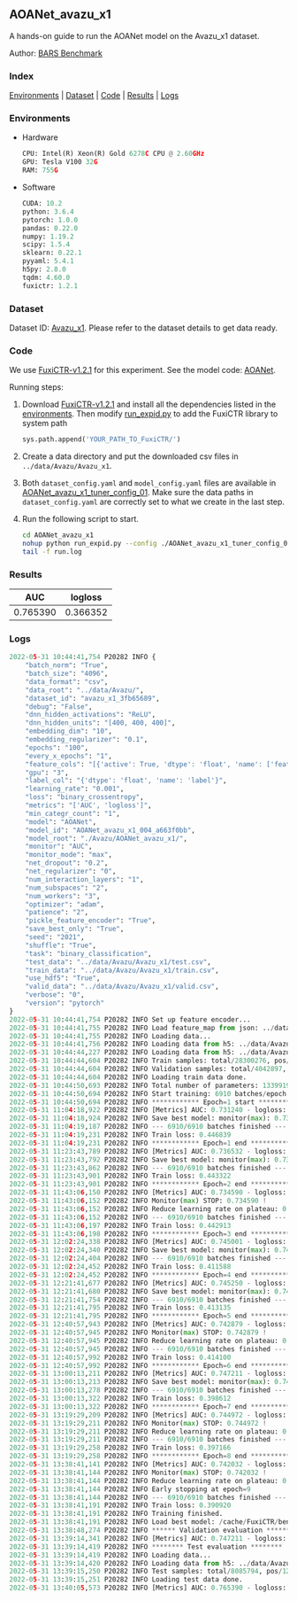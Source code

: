 ## AOANet_avazu_x1

A hands-on guide to run the AOANet model on the Avazu_x1 dataset.

Author: [BARS Benchmark](https://github.com/reczoo/BARS/blob/main/CITATION)

### Index
[Environments](#Environments) | [Dataset](#Dataset) | [Code](#Code) | [Results](#Results) | [Logs](#Logs)

### Environments
+ Hardware

  ```python
  CPU: Intel(R) Xeon(R) Gold 6278C CPU @ 2.60GHz
  GPU: Tesla V100 32G
  RAM: 755G

  ```

+ Software

  ```python
  CUDA: 10.2
  python: 3.6.4
  pytorch: 1.0.0
  pandas: 0.22.0
  numpy: 1.19.2
  scipy: 1.5.4
  sklearn: 0.22.1
  pyyaml: 5.4.1
  h5py: 2.8.0
  tqdm: 4.60.0
  fuxictr: 1.2.1

  ```

### Dataset
Dataset ID: [Avazu_x1](https://github.com/openbenchmark/BARS/blob/master/ctr_prediction/datasets/Avazu#Avazu_x1). Please refer to the dataset details to get data ready.

### Code

We use [FuxiCTR-v1.2.1](https://github.com/reczoo/FuxiCTR/tree/v1.2.1) for this experiment. See the model code: [AOANet](https://github.com/reczoo/FuxiCTR/blob/v1.2.1/fuxictr/pytorch/models/AOANet.py).

Running steps:

1. Download [FuxiCTR-v1.2.1](https://github.com/reczoo/FuxiCTR/archive/refs/tags/v1.2.1.zip) and install all the dependencies listed in the [environments](#environments). Then modify [run_expid.py](./run_expid.py#L5) to add the FuxiCTR library to system path
    
    ```python
    sys.path.append('YOUR_PATH_TO_FuxiCTR/')
    ```

2. Create a data directory and put the downloaded csv files in `../data/Avazu/Avazu_x1`.

3. Both `dataset_config.yaml` and `model_config.yaml` files are available in [AOANet_avazu_x1_tuner_config_01](./AOANet_avazu_x1_tuner_config_01). Make sure the data paths in `dataset_config.yaml` are correctly set to what we create in the last step.

4. Run the following script to start.

    ```bash
    cd AOANet_avazu_x1
    nohup python run_expid.py --config ./AOANet_avazu_x1_tuner_config_01 --expid AOANet_avazu_x1_004_a663f0bb --gpu 0 > run.log &
    tail -f run.log
    ```

### Results

| AUC | logloss  |
|:--------------------:|:--------------------:|
| 0.765390 | 0.366352  |


### Logs
```python
2022-05-31 10:44:41,754 P20282 INFO {
    "batch_norm": "True",
    "batch_size": "4096",
    "data_format": "csv",
    "data_root": "../data/Avazu/",
    "dataset_id": "avazu_x1_3fb65689",
    "debug": "False",
    "dnn_hidden_activations": "ReLU",
    "dnn_hidden_units": "[400, 400, 400]",
    "embedding_dim": "10",
    "embedding_regularizer": "0.1",
    "epochs": "100",
    "every_x_epochs": "1",
    "feature_cols": "[{'active': True, 'dtype': 'float', 'name': ['feat_1', 'feat_2', 'feat_3', 'feat_4', 'feat_5', 'feat_6', 'feat_7', 'feat_8', 'feat_9', 'feat_10', 'feat_11', 'feat_12', 'feat_13', 'feat_14', 'feat_15', 'feat_16', 'feat_17', 'feat_18', 'feat_19', 'feat_20', 'feat_21', 'feat_22'], 'type': 'categorical'}]",
    "gpu": "3",
    "label_col": "{'dtype': 'float', 'name': 'label'}",
    "learning_rate": "0.001",
    "loss": "binary_crossentropy",
    "metrics": "['AUC', 'logloss']",
    "min_categr_count": "1",
    "model": "AOANet",
    "model_id": "AOANet_avazu_x1_004_a663f0bb",
    "model_root": "./Avazu/AOANet_avazu_x1/",
    "monitor": "AUC",
    "monitor_mode": "max",
    "net_dropout": "0.2",
    "net_regularizer": "0",
    "num_interaction_layers": "1",
    "num_subspaces": "2",
    "num_workers": "3",
    "optimizer": "adam",
    "patience": "2",
    "pickle_feature_encoder": "True",
    "save_best_only": "True",
    "seed": "2021",
    "shuffle": "True",
    "task": "binary_classification",
    "test_data": "../data/Avazu/Avazu_x1/test.csv",
    "train_data": "../data/Avazu/Avazu_x1/train.csv",
    "use_hdf5": "True",
    "valid_data": "../data/Avazu/Avazu_x1/valid.csv",
    "verbose": "0",
    "version": "pytorch"
}
2022-05-31 10:44:41,754 P20282 INFO Set up feature encoder...
2022-05-31 10:44:41,755 P20282 INFO Load feature_map from json: ../data/Avazu/avazu_x1_3fb65689/feature_map.json
2022-05-31 10:44:41,755 P20282 INFO Loading data...
2022-05-31 10:44:41,756 P20282 INFO Loading data from h5: ../data/Avazu/avazu_x1_3fb65689/train.h5
2022-05-31 10:44:44,227 P20282 INFO Loading data from h5: ../data/Avazu/avazu_x1_3fb65689/valid.h5
2022-05-31 10:44:44,604 P20282 INFO Train samples: total/28300276, pos/4953382, neg/23346894, ratio/17.50%, blocks/1
2022-05-31 10:44:44,604 P20282 INFO Validation samples: total/4042897, pos/678699, neg/3364198, ratio/16.79%, blocks/1
2022-05-31 10:44:44,604 P20282 INFO Loading train data done.
2022-05-31 10:44:50,693 P20282 INFO Total number of parameters: 13399199.
2022-05-31 10:44:50,694 P20282 INFO Start training: 6910 batches/epoch
2022-05-31 10:44:50,694 P20282 INFO ************ Epoch=1 start ************
2022-05-31 11:04:18,922 P20282 INFO [Metrics] AUC: 0.731240 - logloss: 0.404159
2022-05-31 11:04:18,924 P20282 INFO Save best model: monitor(max): 0.731240
2022-05-31 11:04:19,187 P20282 INFO --- 6910/6910 batches finished ---
2022-05-31 11:04:19,231 P20282 INFO Train loss: 0.446839
2022-05-31 11:04:19,231 P20282 INFO ************ Epoch=1 end ************
2022-05-31 11:23:43,789 P20282 INFO [Metrics] AUC: 0.736532 - logloss: 0.402076
2022-05-31 11:23:43,792 P20282 INFO Save best model: monitor(max): 0.736532
2022-05-31 11:23:43,862 P20282 INFO --- 6910/6910 batches finished ---
2022-05-31 11:23:43,901 P20282 INFO Train loss: 0.443322
2022-05-31 11:23:43,901 P20282 INFO ************ Epoch=2 end ************
2022-05-31 11:43:06,150 P20282 INFO [Metrics] AUC: 0.734590 - logloss: 0.401921
2022-05-31 11:43:06,152 P20282 INFO Monitor(max) STOP: 0.734590 !
2022-05-31 11:43:06,152 P20282 INFO Reduce learning rate on plateau: 0.000100
2022-05-31 11:43:06,152 P20282 INFO --- 6910/6910 batches finished ---
2022-05-31 11:43:06,197 P20282 INFO Train loss: 0.442913
2022-05-31 11:43:06,198 P20282 INFO ************ Epoch=3 end ************
2022-05-31 12:02:24,338 P20282 INFO [Metrics] AUC: 0.745001 - logloss: 0.397410
2022-05-31 12:02:24,340 P20282 INFO Save best model: monitor(max): 0.745001
2022-05-31 12:02:24,404 P20282 INFO --- 6910/6910 batches finished ---
2022-05-31 12:02:24,452 P20282 INFO Train loss: 0.411588
2022-05-31 12:02:24,452 P20282 INFO ************ Epoch=4 end ************
2022-05-31 12:21:41,677 P20282 INFO [Metrics] AUC: 0.745250 - logloss: 0.396864
2022-05-31 12:21:41,680 P20282 INFO Save best model: monitor(max): 0.745250
2022-05-31 12:21:41,754 P20282 INFO --- 6910/6910 batches finished ---
2022-05-31 12:21:41,795 P20282 INFO Train loss: 0.413135
2022-05-31 12:21:41,795 P20282 INFO ************ Epoch=5 end ************
2022-05-31 12:40:57,943 P20282 INFO [Metrics] AUC: 0.742879 - logloss: 0.398163
2022-05-31 12:40:57,945 P20282 INFO Monitor(max) STOP: 0.742879 !
2022-05-31 12:40:57,945 P20282 INFO Reduce learning rate on plateau: 0.000010
2022-05-31 12:40:57,945 P20282 INFO --- 6910/6910 batches finished ---
2022-05-31 12:40:57,992 P20282 INFO Train loss: 0.414100
2022-05-31 12:40:57,992 P20282 INFO ************ Epoch=6 end ************
2022-05-31 13:00:13,211 P20282 INFO [Metrics] AUC: 0.747211 - logloss: 0.396400
2022-05-31 13:00:13,213 P20282 INFO Save best model: monitor(max): 0.747211
2022-05-31 13:00:13,278 P20282 INFO --- 6910/6910 batches finished ---
2022-05-31 13:00:13,322 P20282 INFO Train loss: 0.398612
2022-05-31 13:00:13,322 P20282 INFO ************ Epoch=7 end ************
2022-05-31 13:19:29,209 P20282 INFO [Metrics] AUC: 0.744972 - logloss: 0.397386
2022-05-31 13:19:29,211 P20282 INFO Monitor(max) STOP: 0.744972 !
2022-05-31 13:19:29,211 P20282 INFO Reduce learning rate on plateau: 0.000001
2022-05-31 13:19:29,211 P20282 INFO --- 6910/6910 batches finished ---
2022-05-31 13:19:29,258 P20282 INFO Train loss: 0.397166
2022-05-31 13:19:29,258 P20282 INFO ************ Epoch=8 end ************
2022-05-31 13:38:41,141 P20282 INFO [Metrics] AUC: 0.742032 - logloss: 0.398859
2022-05-31 13:38:41,144 P20282 INFO Monitor(max) STOP: 0.742032 !
2022-05-31 13:38:41,144 P20282 INFO Reduce learning rate on plateau: 0.000001
2022-05-31 13:38:41,144 P20282 INFO Early stopping at epoch=9
2022-05-31 13:38:41,144 P20282 INFO --- 6910/6910 batches finished ---
2022-05-31 13:38:41,191 P20282 INFO Train loss: 0.390920
2022-05-31 13:38:41,191 P20282 INFO Training finished.
2022-05-31 13:38:41,191 P20282 INFO Load best model: /cache/FuxiCTR/benchmarks/Avazu/AOANet_avazu_x1/avazu_x1_3fb65689/AOANet_avazu_x1_004_a663f0bb.model
2022-05-31 13:38:48,274 P20282 INFO ****** Validation evaluation ******
2022-05-31 13:39:14,341 P20282 INFO [Metrics] AUC: 0.747211 - logloss: 0.396400
2022-05-31 13:39:14,419 P20282 INFO ******** Test evaluation ********
2022-05-31 13:39:14,419 P20282 INFO Loading data...
2022-05-31 13:39:14,420 P20282 INFO Loading data from h5: ../data/Avazu/avazu_x1_3fb65689/test.h5
2022-05-31 13:39:15,250 P20282 INFO Test samples: total/8085794, pos/1232985, neg/6852809, ratio/15.25%, blocks/1
2022-05-31 13:39:15,251 P20282 INFO Loading test data done.
2022-05-31 13:40:05,573 P20282 INFO [Metrics] AUC: 0.765390 - logloss: 0.366352

```
